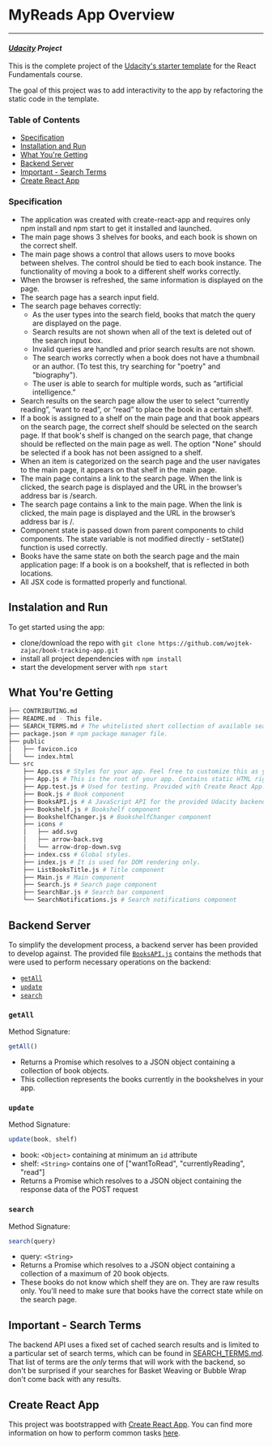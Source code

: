 # MyReads App Overview
---
#### _[Udacity](https://udacity.com/) Project_

This is the complete project of the [Udacity's starter template](https://github.com/udacity/reactnd-project-myreads-starter) for the React Fundamentals course. 

The goal of this project was to add interactivity to the app by refactoring the static code in the template.


### Table of Contents

* [Specification](#specification)
* [Installation and Run](#installation-and-run)
* [What You're Getting](#what-you're-getting)
* [Backend Server](#backend-server)
* [Important - Search Terms](#important---search-terms)
* [Create React App](#create-react-app)


### Specification

* The application was created with create-react-app and requires only npm install and npm start to get it installed and launched.
* The main page shows 3 shelves for books, and each book is shown on the correct shelf.
* The main page shows a control that allows users to move books between shelves. The control should be tied to each book instance. The functionality of moving a book to a different shelf works correctly.
* When the browser is refreshed, the same information is displayed on the page.
* The search page has a search input field.
* The search page behaves correctly:
    * As the user types into the search field, books that match the query are displayed on the page.
    * Search results are not shown when all of the text is deleted out of the search input box.
    * Invalid queries are handled and prior search results are not shown.
    * The search works correctly when a book does not have a thumbnail or an author. (To test this, try searching for "poetry" and "biography").
    * The user is able to search for multiple words, such as “artificial intelligence.”
* Search results on the search page allow the user to select “currently reading”, “want to read”, or “read” to place the book in a certain shelf.
* If a book is assigned to a shelf on the main page and that book appears on the search page, the correct shelf should be selected on the search page. If that book's shelf is changed on the search page, that change should be reflected on the main page as well. The option "None" should be selected if a book has not been assigned to a shelf.
* When an item is categorized on the search page and the user navigates to the main page, it appears on that shelf in the main page.
* The main page contains a link to the search page. When the link is clicked, the search page is displayed and the URL in the browser’s address bar is /search.
* The search page contains a link to the main page. When the link is clicked, the main page is displayed and the URL in the browser’s address bar is /.
* Component state is passed down from parent components to child components. The state variable is not modified directly - setState() function is used correctly.
* Books have the same state on both the search page and the main application page: If a book is on a bookshelf, that is reflected in both locations.
* All JSX code is formatted properly and functional.


## Instalation and Run

To get started using the app:

* clone/download the repo with `git clone https://github.com/wojtek-zajac/book-tracking-app.git`
* install all project dependencies with `npm install`
* start the development server with `npm start`

## What You're Getting
```bash
├── CONTRIBUTING.md
├── README.md - This file.
├── SEARCH_TERMS.md # The whitelisted short collection of available search terms for you to use with your app.
├── package.json # npm package manager file.
├── public
│   ├── favicon.ico
│   └── index.html
└── src
    ├── App.css # Styles for your app. Feel free to customize this as you desire.
    ├── App.js # This is the root of your app. Contains static HTML right now.
    ├── App.test.js # Used for testing. Provided with Create React App. Testing was not required.
    ├── Book.js # Book component
    ├── BooksAPI.js # A JavaScript API for the provided Udacity backend. Instructions for the methods are below.
    ├── Bookshelf.js # Bookshelf component
    ├── BookshelfChanger.js # BookshelfChanger component
    ├── icons #
    │   ├── add.svg
    │   ├── arrow-back.svg
    │   └── arrow-drop-down.svg
    ├── index.css # Global styles.
    ├── index.js # It is used for DOM rendering only.
    ├── ListBooksTitle.js # Title component
    ├── Main.js # Main component
    ├── Search.js # Search page component
    ├── SearchBar.js # Search bar component
    └── SearchNotifications.js # Search notifications component
```


## Backend Server

To simplify the development process, a backend server has been provided to develop against. The provided file [`BooksAPI.js`](src/BooksAPI.js) contains the methods that were used to perform necessary operations on the backend:

* [`getAll`](#getall)
* [`update`](#update)
* [`search`](#search)

### `getAll`

Method Signature:

```js
getAll()
```

* Returns a Promise which resolves to a JSON object containing a collection of book objects.
* This collection represents the books currently in the bookshelves in your app.

### `update`

Method Signature:

```js
update(book, shelf)
```

* book: `<Object>` containing at minimum an `id` attribute
* shelf: `<String>` contains one of ["wantToRead", "currentlyReading", "read"]  
* Returns a Promise which resolves to a JSON object containing the response data of the POST request

### `search`

Method Signature:

```js
search(query)
```

* query: `<String>`
* Returns a Promise which resolves to a JSON object containing a collection of a maximum of 20 book objects.
* These books do not know which shelf they are on. They are raw results only. You'll need to make sure that books have the correct state while on the search page.

## Important - Search Terms
The backend API uses a fixed set of cached search results and is limited to a particular set of search terms, which can be found in [SEARCH_TERMS.md](SEARCH_TERMS.md). That list of terms are the _only_ terms that will work with the backend, so don't be surprised if your searches for Basket Weaving or Bubble Wrap don't come back with any results.

## Create React App

This project was bootstrapped with [Create React App](https://github.com/facebookincubator/create-react-app). You can find more information on how to perform common tasks [here](https://github.com/facebookincubator/create-react-app/blob/master/packages/react-scripts/template/README.md).